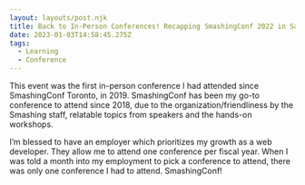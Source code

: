 ```yaml
---
layout: layouts/post.njk
title: Back to In-Person Conferences! Recapping SmashingConf 2022 in San Francisco
date: 2023-01-03T14:58:45.275Z
tags:
  - Learning
  - Conference
---
```

This event was the first in-person conference I had attended since SmashingConf Toronto, in 2019. SmashingConf has been my go-to conference to attend since 2018, due to the organization/friendliness by the Smashing staff, relatable topics from speakers and the hands-on workshops. 

I’m blessed to have an employer which prioritizes my growth as a web developer. They allow me to attend one conference per fiscal year. When I was told a month into my employment to pick a conference to attend, there was only one conference I had to attend. SmashingConf!